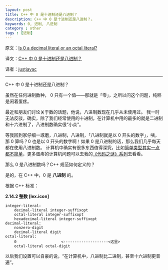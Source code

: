 ```yaml
---
layout: post
title: C++ 中 0 是十进制还是八进制？
description: C++ 中 0 是十进制还是八进制？。
keywords: 0, 进制, 八进制
category : other
tags : [进制]
---
```


原文：[Is 0 a decimal literal or an octal literal?](http://stackoverflow.com/q/6895522/343194)

译文：[C++ 中 0 是十进制还是八进制？](https://justjavac.com/other/2013/03/03/is-0-a-decimal-literal-or-an-octal-literal.html)

译者：[justjavac](http://weibo.com/justjavac)

----------------------------------------------------

C++ 中 0 是十进制还是八进制？

虽然在任何进制数种， 0 只有一个值——那就是「零」，之所以问这个问题，纯粹是闲着蛋疼。

最近和朋友们讨论关于数的话题，他说，八进制数现在几乎从未使用过。
我一时无法反驳，确实，除了我们经常使用的十进制，在计算机中用的最多的就是二进制和十六进制了，八进制数确实很“小众”。

等我回到家仔细一琢磨，八进制，八进制，「八进制就是以 0 开头的数字」，咦，那 0 算吗？0 也是以 0 开头的数字啊！如果 0 是八进制的话，那么我们几乎每天都在使用八进制数。
计算机中确实有很多东西值得深究，比如[简单类型其实一点都不简单](https://justjavac.com/codepuzzle/2012/11/02/codepuzzle-float-from-surprised-to-ponder.html)，更多蛋疼的计算机问题可以去我的[《代码之谜》系列](http://justjavac.iteye.com/category/249538)去看看。

那么 0 是八进制数吗？C++ 规范如何定义的？

是的，在 C++ 中，0 是 **八进制** 的。

根据 C++ 标准：

**2.14.2 整数 [lex.icon]**

    integer-literal:  
        decimal-literal integer-suffixopt  
        octal-literal integer-suffixopt  
        hexadecimal-literal integer-suffixopt  
    decimal-literal:  
        nonzero-digit  
        decimal-literal digit  
    octal-literal:  
        0                    <--------------------<这里>
        octal-literal octal-digit

以后我们设置可以自豪的说，“在计算机中，八进制比二进制，甚至十六进制更普遍”。
